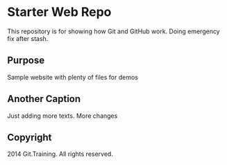 # Starter Web Repo

This repository is for showing how Git and GitHub work. Doing emergency fix after stash.

## Purpose

Sample website with plenty of files for demos

## Another Caption

Just adding more texts.
More changes

## Copyright

2014 Git.Training. All rights reserved.

